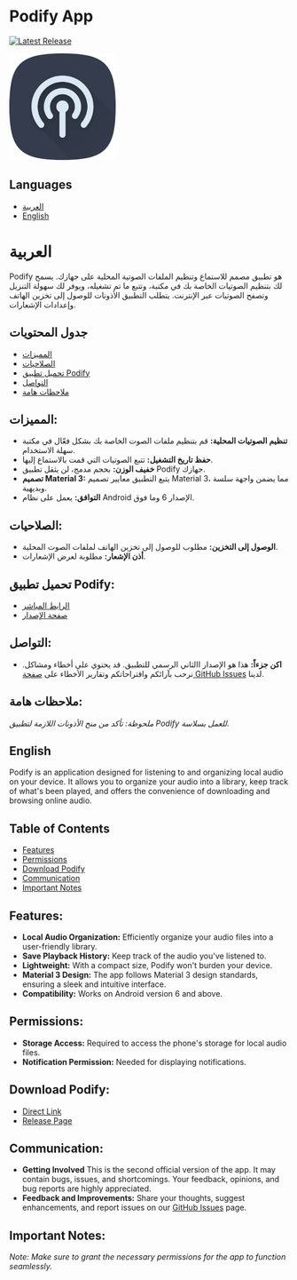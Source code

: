 # Podify App

[![Latest Release](https://img.shields.io/badge/Latest%20Release-v0.0.2-%23343C4D)](https://github.com/Kys0me/Podify-Download-Page/releases/tag/v0.0.2)


![Podify Icon](assets/icon/app-icon-192.png)

## Languages
- [العربية](#العربية)
- [English](#english)

# العربية

Podify هو تطبيق مصمم للاستماع وتنظيم الملفات الصوتية المحلية على جهازك. يسمح لك بتنظيم الصوتيات الخاصة بك في مكتبة، وتتبع ما تم تشغيله، ويوفر لك سهولة التنزيل وتصفح الصوتيات عبر الإنترنت. يتطلب التطبيق الأذونات للوصول إلى تخزين الهاتف وإعدادات الإشعارات.

## جدول المحتويات
- [المميزات](#المميزات)
- [الصلاحيات](#الصلاحيات)
- [تحميل تطبيق Podify](#تحميل-تطبيق-podify)
- [التواصل](#التواصل)
- [ملاحظات هامة](#ملاحظات-هامة)

## المميزات:
- **تنظيم الصوتيات المحلية:** قم بتنظيم ملفات الصوت الخاصة بك بشكل فعّال في مكتبة سهلة الاستخدام.
- **حفظ تاريخ التشغيل:** تتبع الصوتيات التي قمت بالاستماع إليها.
- **خفيف الوزن:** بحجم مدمج، لن يثقل تطبيق Podify جهازك.
- **تصميم Material 3:** يتبع التطبيق معايير تصميم Material 3، مما يضمن واجهة سلسة وبديهية.
- **التوافق:** يعمل على نظام Android الإصدار 6 وما فوق.

## الصلاحيات:
- **الوصول إلى التخزين:** مطلوب للوصول إلى تخزين الهاتف لملفات الصوت المحلية.
- **أذن الإشعار:** مطلوبة لعرض الإشعارات.

## تحميل تطبيق Podify:
- [الرابط المباشر](https://github.com/Kys0me/Podify-Download-Page/releases/download/v0.0.2/app-release.apk)
- [صفحة الإصدار](https://github.com/Kys0me/Podify-Download-Page/releases/tag/v0.0.2)

## التواصل:
- **اكن جزءاً:** هذا هو الإصدار االثاني الرسمي للتطبيق. قد يحتوي على أخطاء ومشاكل. نرحب بآرائكم واقتراحاتكم وتقارير الأخطاء على [صفحة GitHub Issues](https://github.com/Kys0me/Podify-Download-Page/issues) لدينا.

## ملاحظات هامة:
*ملحوظة: تأكد من منح الأذونات اللازمة لتطبيق Podify للعمل بسلاسة.*


## English

Podify is an application designed for listening to and organizing local audio on your device. It allows you to organize your audio into a library, keep track of what's been played, and offers the convenience of downloading and browsing online audio.

## Table of Contents
- [Features](#features)
- [Permissions](#permissions)
- [Download Podify](#download-podify)
- [Communication](#communication)
- [Important Notes](#important-notes)

## Features:
- **Local Audio Organization:** Efficiently organize your audio files into a user-friendly library.
- **Save Playback History:** Keep track of the audio you've listened to.
- **Lightweight:** With a compact size, Podify won't burden your device.
- **Material 3 Design:** The app follows Material 3 design standards, ensuring a sleek and intuitive interface.
- **Compatibility:** Works on Android version 6 and above.

## Permissions:
- **Storage Access:** Required to access the phone's storage for local audio files.
- **Notification Permission:** Needed for displaying notifications.

## Download Podify:
- [Direct Link](https://github.com/Kys0me/Podify-Download-Page/releases/download/v0.0.2/app-release.apk)
- [Release Page](https://github.com/Kys0me/Podify-Download-Page/releases/tag/v0.0.2)

## Communication:
- **Getting Involved** This is the second official version of the app. It may contain bugs, issues, and shortcomings. Your feedback, opinions, and bug reports are highly appreciated.
- **Feedback and Improvements:** Share your thoughts, suggest enhancements, and report issues on our [GitHub Issues](https://github.com/Kys0me/Podify-Download-Page/issues) page.

## Important Notes:
*Note: Make sure to grant the necessary permissions for the app to function seamlessly.*
